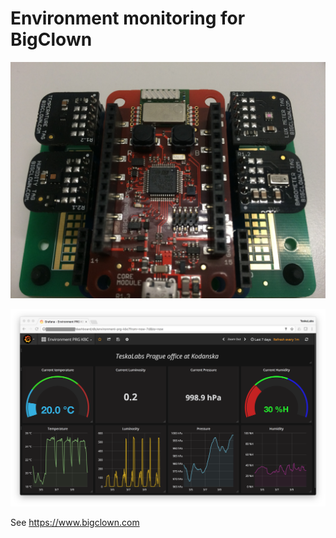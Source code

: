# Environment monitoring for BigClown

![BigClown setup](./misc/bc.jpg?raw=true)

![Screenshot from Grafana](./misc/example.png?raw=true)

See https://www.bigclown.com

